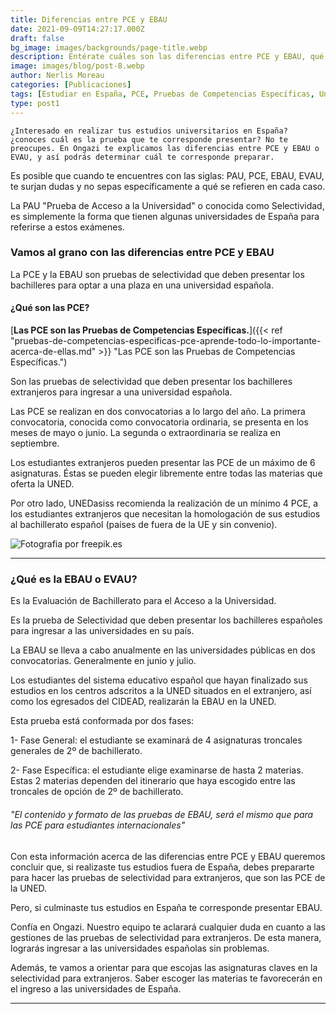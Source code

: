 ```yaml
---
title: Diferencias entre PCE y EBAU
date: 2021-09-09T14:27:17.000Z
draft: false
bg_image: images/backgrounds/page-title.webp
description: Entérate cuáles son las diferencias entre PCE y EBAU, qué son los exámenes de selectividad y qué debes preparar para ingresar a las universidades españolas.
image: images/blog/post-8.webp
author: Nerlis Moreau
categories: [Publicaciones]
tags: [Estudiar en España, PCE, Pruebas de Competencias Específicas, Universidad en España, Universidad Española]
type: post1
---
```


`¿Interesado en realizar tus estudios universitarios en España? ¿conoces cuál es la prueba que te corresponde presentar? No te preocupes. En Ongazi te explicamos las diferencias entre PCE y EBAU o EVAU, y así podrás determinar cuál te corresponde preparar.`

Es posible que cuando te encuentres con las siglas: PAU, PCE, EBAU, EVAU, te surjan dudas y no sepas específicamente a qué se refieren en cada caso.

La PAU "Prueba de Acceso a la Universidad" o conocida como Selectividad, es simplemente la forma que tienen algunas universidades de España para referirse a estos exámenes.

### Vamos al grano con las diferencias entre PCE y EBAU

La PCE y la EBAU son pruebas de selectividad que deben presentar los bachilleres para optar a una plaza en una universidad española.

#### ¿Qué son las PCE?

 [**Las PCE son las Pruebas de Competencias Específicas.**]({{< ref "pruebas-de-competencias-especificas-pce-aprende-todo-lo-importante-acerca-de-ellas.md" >}} "Las PCE son las Pruebas de Competencias Específicas.")

Son las pruebas de selectividad que deben presentar los bachilleres extranjeros para ingresar a una universidad española.

Las PCE se realizan en dos convocatorias a lo largo del año. La primera convocatoria, conocida como convocatoria ordinaria, se presenta en los meses de mayo o junio. La segunda o extraordinaria se realiza en septiembre.

Los estudiantes extranjeros pueden presentar las PCE de un máximo de 6 asignaturas. Éstas se pueden elegir libremente entre todas las materias que oferta la UNED.

Por otro lado, UNEDasiss recomienda la realización de un mínimo 4 PCE, a los estudiantes extranjeros que necesitan la homologación de sus estudios al bachillerato español (países de fuera de la UE y sin convenio).

![](/images/blog/post-8_1.webp "Fotografia por freepik.es")

* * *

### ¿Qué es la EBAU o EVAU?

Es la Evaluación de Bachillerato para el Acceso a la Universidad.

Es la prueba de Selectividad que deben presentar los bachilleres españoles para ingresar a las universidades en su país.

La EBAU se lleva a cabo anualmente en las universidades públicas en dos convocatorias. Generalmente en junio y julio.

Los estudiantes del sistema educativo español que hayan finalizado sus estudios en los centros adscritos a la UNED situados en el extranjero, así como los egresados del CIDEAD, realizarán la EBAU en la UNED.

Esta prueba está conformada por dos fases:

1- Fase General: el estudiante se examinará de 4 asignaturas troncales generales de 2º de bachillerato.

2- Fase Específica: el estudiante elige examinarse de hasta 2 materias. Estas 2 materias dependen del itinerario que haya escogido entre las troncales de opción de 2º de bachillerato.

###### "El contenido y formato de las pruebas de EBAU, será el mismo que para las PCE para estudiantes internacionales"

Con esta información acerca de las diferencias entre PCE y EBAU queremos concluir que, si realizaste tus estudios fuera de España, debes prepararte para hacer las pruebas de selectividad para extranjeros, que son las PCE de la UNED. 

Pero, si culminaste tus estudios en España te corresponde presentar EBAU.

Confía en Ongazi. Nuestro equipo te aclarará cualquier duda en cuanto a las gestiones de las pruebas de selectividad para extranjeros. De esta manera, lograrás ingresar a las universidades españolas sin problemas.

Además, te vamos a orientar para que escojas las asignaturas claves en la selectividad para extranjeros. Saber escoger las materias te favorecerán en el ingreso a las universidades de España.

* * *
